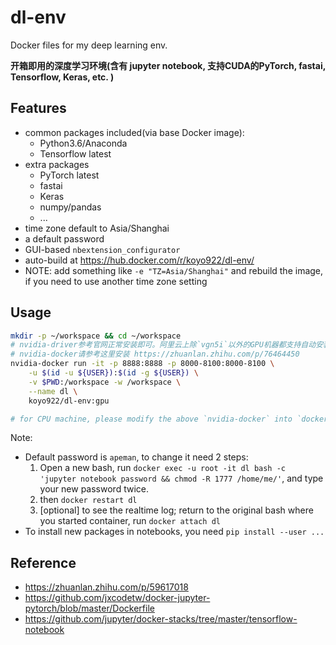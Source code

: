 # dl-env

Docker files for my deep learning env.

**开箱即用的深度学习环境(含有 jupyter notebook, 支持CUDA的PyTorch, fastai, Tensorflow, Keras, etc. )**

## Features

- common packages included(via base Docker image):
	- Python3.6/Anaconda
	- Tensorflow latest
- extra packages
	- PyTorch latest
	- fastai
	- Keras
	- numpy/pandas
	- ...
- time zone default to Asia/Shanghai
- a default password
- GUI-based `nbextension_configurator`
- auto-build at https://hub.docker.com/r/koyo922/dl-env/
- NOTE: add something like `-e "TZ=Asia/Shanghai"` and rebuild the image, if you need to use another time zone setting

## Usage

```bash
mkdir -p ~/workspace && cd ~/workspace
# nvidia-driver参考官网正常安装即可。阿里云上除`vgn5i`以外的GPU机器都支持自动安装驱动和CUDA，启动实例时勾上就好
# nvidia-docker请参考这里安装 https://zhuanlan.zhihu.com/p/76464450
nvidia-docker run -it -p 8888:8888 -p 8000-8100:8000-8100 \
	-u $(id -u ${USER}):$(id -g ${USER}) \
	-v $PWD:/workspace -w /workspace \
	--name dl \
	koyo922/dl-env:gpu

# for CPU machine, please modify the above `nvidia-docker` into `docker`, and `koyo922/dl-env:gpu` into `koyo922/dl-env:cpu`
```

Note:
- Default password is `apeman`, to change it need 2 steps:
	1. Open a new bash, run `docker exec -u root -it dl bash -c 'jupyter notebook password && chmod -R 1777 /home/me/'`, and type your new password twice.
	2. then `docker restart dl`
	3. [optional] to see the realtime log; return to the original bash where you started container, run `docker attach dl`
- To install new packages in notebooks, you need `pip install --user ...`

## Reference

- https://zhuanlan.zhihu.com/p/59617018
- https://github.com/jxcodetw/docker-jupyter-pytorch/blob/master/Dockerfile
- https://github.com/jupyter/docker-stacks/tree/master/tensorflow-notebook

